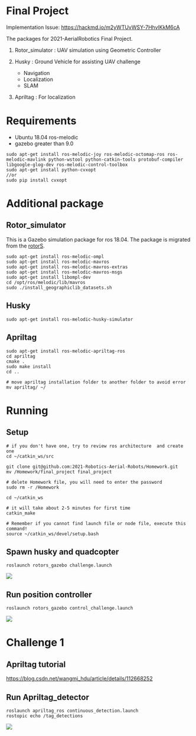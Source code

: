 # Final Project

Implementation Issue:
https://hackmd.io/m2yWTUvWSY-7HhvlKkM6cA

The packages for 2021-AerialRobotics Final Project.

1. Rotor_simulator : UAV simulation using Geometric Controller

2. Husky : Ground Vehicle for assisting UAV challenge
    - Navigation
    - Localization
    - SLAM

3. Apriltag : For localization



# Requirements
* Ubuntu 18.04 ros-melodic
* gazebo greater than 9.0

```
sudo apt-get install ros-melodic-joy ros-melodic-octomap-ros ros-melodic-mavlink python-wstool python-catkin-tools protobuf-compiler libgoogle-glog-dev ros-melodic-control-toolbox
sudo apt-get install python-cvxopt
//or
sudo pip install cvxopt
```
# Additional package

## Rotor_simulator
This is a Gazebo simulation package for ros 18.04. The package is migrated from the [rotorS](https://github.com/ethz-asl/rotors_simulator).
```
sudo apt-get install ros-melodic-ompl
sudo apt-get install ros-melodic-mavros
sudo apt-get install ros-melodic-mavros-extras 
sudo apt-get install ros-melodic-mavros-msgs
sudo apt-get install libompl-dev
cd /opt/ros/melodic/lib/mavros
sudo ./install_geographiclib_datasets.sh
```

## Husky
```
sudo apt-get install ros-melodic-husky-simulator
```
## Apriltag
```
sudo apt-get install ros-melodic-apriltag-ros
cd apriltag
cmake .
sudo make install
cd ..

# move apriltag installation folder to another folder to avoid error
mv apriltag/ ~/
```



# Running

## Setup
```
# if you don't have one, try to review ros architecture  and create one
cd ~/catkin_ws/src

git clone git@github.com:2021-Robotics-Aerial-Robots/Homework.git
mv /Homework/final_project final_project

# delete Homework file, you will need to enter the password
sudo rm -r /Homework

cd ~/catkin_ws

# it will take about 2-5 minutes for first time
catkin_make

# Remember if you cannot find launch file or node file, execute this command! 
source ~/catkin_ws/devel/setup.bash
```
## Spawn husky and quadcopter

```
roslaunch rotors_gazebo challenge.launch 
```

![](https://i.imgur.com/NNoYdvO.png)

## Run position controller 
```
roslaunch rotors_gazebo control_challenge.launch 
```
![](https://i.imgur.com/M255jPo.png)



# Challenge 1

## Apriltag tutorial
https://blog.csdn.net/wangmj_hdu/article/details/112668252
## Run Apriltag_detector
```
roslaunch apriltag_ros continuous_detection.launch
rostopic echo /tag_detections
```
![](https://i.imgur.com/8Ptwd8p.png)

